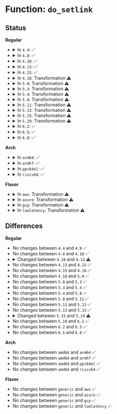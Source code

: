 # Function: <code>do_setlink</code>

## Status
<b>Regular</b>
<ul>
<li>
<details>
<summary>In <code>4.4</code>: ✅</summary>

```c
int do_setlink(const struct sk_buff *skb, struct net_device *dev, struct ifinfomsg *ifm, struct nlattr **tb, char *ifname, int status);
```

**Collision:** Unique Static

**Inline:** No

**Transformation:** False

**Instances:**

```
In net/core/rtnetlink.c (ffffffff8172ba50)
Location: net/core/rtnetlink.c:1679
Inline: False
Direct callers:
  - net/core/rtnetlink.c:rtnl_setlink
  - net/core/rtnetlink.c:rtnl_newlink
  - net/core/rtnetlink.c:rtnl_newlink
```
**Symbols:**

```
ffffffff8172ba50-ffffffff8172c5c8: do_setlink (STB_LOCAL)
```
</details>
</li>
<li>
<details>
<summary>In <code>4.8</code>: ✅</summary>

```c
int do_setlink(const struct sk_buff *skb, struct net_device *dev, struct ifinfomsg *ifm, struct nlattr **tb, char *ifname, int status);
```

**Collision:** Unique Static

**Inline:** No

**Transformation:** False

**Instances:**

```
In net/core/rtnetlink.c (ffffffff81795300)
Location: net/core/rtnetlink.c:1844
Inline: False
Direct callers:
  - net/core/rtnetlink.c:rtnl_newlink
  - net/core/rtnetlink.c:rtnl_newlink
  - net/core/rtnetlink.c:rtnl_setlink
```
**Symbols:**

```
ffffffff81795300-ffffffff81795fa7: do_setlink (STB_LOCAL)
```
</details>
</li>
<li>
<details>
<summary>In <code>4.10</code>: ✅</summary>

```c
int do_setlink(const struct sk_buff *skb, struct net_device *dev, struct ifinfomsg *ifm, struct nlattr **tb, char *ifname, int status);
```

**Collision:** Unique Static

**Inline:** No

**Transformation:** False

**Instances:**

```
In net/core/rtnetlink.c (ffffffff817c2b90)
Location: net/core/rtnetlink.c:1906
Inline: False
Direct callers:
  - net/core/rtnetlink.c:rtnl_newlink
  - net/core/rtnetlink.c:rtnl_newlink
  - net/core/rtnetlink.c:rtnl_setlink
```
**Symbols:**

```
ffffffff817c2b90-ffffffff817c38ae: do_setlink (STB_LOCAL)
```
</details>
</li>
<li>
<details>
<summary>In <code>4.13</code>: ✅</summary>

```c
int do_setlink(const struct sk_buff *skb, struct net_device *dev, struct ifinfomsg *ifm, struct netlink_ext_ack *extack, struct nlattr **tb, char *ifname, int status);
```

**Collision:** Unique Static

**Inline:** No

**Transformation:** False

**Instances:**

```
In net/core/rtnetlink.c (ffffffff817e1340)
Location: net/core/rtnetlink.c:1975
Inline: False
Direct callers:
  - net/core/rtnetlink.c:rtnl_newlink
  - net/core/rtnetlink.c:rtnl_newlink
  - net/core/rtnetlink.c:rtnl_setlink
```
**Symbols:**

```
ffffffff817e1340-ffffffff817e2199: do_setlink (STB_LOCAL)
```
</details>
</li>
<li>
<details>
<summary>In <code>4.15</code>: ✅</summary>

```c
int do_setlink(const struct sk_buff *skb, struct net_device *dev, struct ifinfomsg *ifm, struct netlink_ext_ack *extack, struct nlattr **tb, char *ifname, int status);
```

**Collision:** Unique Static

**Inline:** No

**Transformation:** False

**Instances:**

```
In net/core/rtnetlink.c (ffffffff8185be90)
Location: net/core/rtnetlink.c:2147
Inline: False
Direct callers:
  - net/core/rtnetlink.c:rtnl_newlink
  - net/core/rtnetlink.c:rtnl_newlink
  - net/core/rtnetlink.c:rtnl_setlink
```
**Symbols:**

```
ffffffff8185be90-ffffffff8185ccec: do_setlink (STB_LOCAL)
```
</details>
</li>
<li>
<details>
<summary>In <code>4.18</code>: Transformation ⚠️</summary>

```c
int do_setlink(const struct sk_buff *skb, struct net_device *dev, struct ifinfomsg *ifm, struct netlink_ext_ack *extack, struct nlattr **tb, char *ifname, int status);
```

**Collision:** Unique Static

**Inline:** No

**Transformation:** True

**Instances:**

```
In net/core/rtnetlink.c (0)
Location: net/core/rtnetlink.c:2261
Inline: False
Direct callers:
  - net/core/rtnetlink.c:rtnl_newlink
  - net/core/rtnetlink.c:rtnl_newlink
  - net/core/rtnetlink.c:rtnl_setlink
```
**Symbols:**

```
ffffffff818a7e00-ffffffff818a8c03: do_setlink (STB_LOCAL)
ffffffff818ad58a-ffffffff818ad5aa: do_setlink.cold.44 (STB_LOCAL)
```
</details>
</li>
<li>
<details>
<summary>In <code>5.0</code>: Transformation ⚠️</summary>

```c
int do_setlink(const struct sk_buff *skb, struct net_device *dev, struct ifinfomsg *ifm, struct netlink_ext_ack *extack, struct nlattr **tb, char *ifname, int status);
```

**Collision:** Unique Static

**Inline:** No

**Transformation:** True

**Instances:**

```
In net/core/rtnetlink.c (0)
Location: net/core/rtnetlink.c:2377
Inline: False
Direct callers:
  - net/core/rtnetlink.c:__rtnl_newlink
  - net/core/rtnetlink.c:__rtnl_newlink
  - net/core/rtnetlink.c:rtnl_setlink
```
**Symbols:**

```
ffffffff818cbf70-ffffffff818ccd9b: do_setlink (STB_LOCAL)
ffffffff818d17ea-ffffffff818d180a: do_setlink.cold.45 (STB_LOCAL)
```
</details>
</li>
<li>
<details>
<summary>In <code>5.3</code>: Transformation ⚠️</summary>

```c
int do_setlink(const struct sk_buff *skb, struct net_device *dev, struct ifinfomsg *ifm, struct netlink_ext_ack *extack, struct nlattr **tb, char *ifname, int status);
```

**Collision:** Unique Static

**Inline:** No

**Transformation:** True

**Instances:**

```
In net/core/rtnetlink.c (0)
Location: net/core/rtnetlink.c:2382
Inline: False
Direct callers:
  - net/core/rtnetlink.c:__rtnl_newlink
  - net/core/rtnetlink.c:__rtnl_newlink
  - net/core/rtnetlink.c:rtnl_setlink
```
**Symbols:**

```
ffffffff819190b0-ffffffff81919a23: do_setlink (STB_LOCAL)
ffffffff8191e781-ffffffff8191e7a3: do_setlink.cold (STB_LOCAL)
```
</details>
</li>
<li>
<details>
<summary>In <code>5.4</code>: Transformation ⚠️</summary>

```c
int do_setlink(const struct sk_buff *skb, struct net_device *dev, struct ifinfomsg *ifm, struct netlink_ext_ack *extack, struct nlattr **tb, char *ifname, int status);
```

**Collision:** Unique Static

**Inline:** No

**Transformation:** True

**Instances:**

```
In net/core/rtnetlink.c (0)
Location: net/core/rtnetlink.c:2404
Inline: False
Direct callers:
  - net/core/rtnetlink.c:__rtnl_newlink
  - net/core/rtnetlink.c:__rtnl_newlink
  - net/core/rtnetlink.c:rtnl_setlink
```
**Symbols:**

```
ffffffff8194b6d0-ffffffff8194c043: do_setlink (STB_LOCAL)
ffffffff81950ce8-ffffffff81950d0a: do_setlink.cold (STB_LOCAL)
```
</details>
</li>
<li>
<details>
<summary>In <code>5.8</code>: Transformation ⚠️</summary>

```c
int do_setlink(const struct sk_buff *skb, struct net_device *dev, struct ifinfomsg *ifm, struct netlink_ext_ack *extack, struct nlattr **tb, char *ifname, int status);
```

**Collision:** Unique Static

**Inline:** No

**Transformation:** True

**Instances:**

```
In net/core/rtnetlink.c (0)
Location: net/core/rtnetlink.c:2489
Inline: False
Direct callers:
  - net/core/rtnetlink.c:__rtnl_newlink
  - net/core/rtnetlink.c:__rtnl_newlink
  - net/core/rtnetlink.c:rtnl_setlink
```
**Symbols:**

```
ffffffff81a1c310-ffffffff81a1cdde: do_setlink (STB_LOCAL)
ffffffff81a21b80-ffffffff81a21ba2: do_setlink.cold (STB_LOCAL)
```
</details>
</li>
<li>
<details>
<summary>In <code>5.11</code>: Transformation ⚠️</summary>

```c
int do_setlink(const struct sk_buff *skb, struct net_device *dev, struct ifinfomsg *ifm, struct netlink_ext_ack *extack, struct nlattr **tb, char *ifname, int status);
```

**Collision:** Unique Static

**Inline:** No

**Transformation:** True

**Instances:**

```
In net/core/rtnetlink.c (0)
Location: net/core/rtnetlink.c:2593
Inline: False
Direct callers:
  - net/core/rtnetlink.c:__rtnl_newlink
  - net/core/rtnetlink.c:__rtnl_newlink
  - net/core/rtnetlink.c:rtnl_setlink
```
**Symbols:**

```
ffffffff81a1c6b0-ffffffff81a1d2d9: do_setlink (STB_LOCAL)
ffffffff81c316a5-ffffffff81c316c7: do_setlink.cold (STB_LOCAL)
```
</details>
</li>
<li>
<details>
<summary>In <code>5.13</code>: Transformation ⚠️</summary>

```c
int do_setlink(const struct sk_buff *skb, struct net_device *dev, struct ifinfomsg *ifm, struct netlink_ext_ack *extack, struct nlattr **tb, char *ifname, int status);
```

**Collision:** Unique Static

**Inline:** No

**Transformation:** True

**Instances:**

```
In net/core/rtnetlink.c (0)
Location: net/core/rtnetlink.c:2587
Inline: False
Direct callers:
  - net/core/rtnetlink.c:__rtnl_newlink
  - net/core/rtnetlink.c:__rtnl_newlink
  - net/core/rtnetlink.c:rtnl_setlink
```
**Symbols:**

```
ffffffff81a03460-ffffffff81a0409c: do_setlink (STB_LOCAL)
ffffffff81c239ae-ffffffff81c239d0: do_setlink.cold (STB_LOCAL)
```
</details>
</li>
<li>
<details>
<summary>In <code>5.15</code>: Transformation ⚠️</summary>

```c
int do_setlink(const struct sk_buff *skb, struct net_device *dev, struct ifinfomsg *ifm, struct netlink_ext_ack *extack, struct nlattr **tb, char *ifname, int status);
```

**Collision:** Unique Static

**Inline:** No

**Transformation:** True

**Instances:**

```
In net/core/rtnetlink.c (0)
Location: net/core/rtnetlink.c:2597
Inline: False
Direct callers:
  - net/core/rtnetlink.c:__rtnl_newlink
  - net/core/rtnetlink.c:__rtnl_newlink
  - net/core/rtnetlink.c:rtnl_setlink
```
**Symbols:**

```
ffffffff81ab5a40-ffffffff81ab6685: do_setlink (STB_LOCAL)
ffffffff81d36e12-ffffffff81d36e34: do_setlink.cold (STB_LOCAL)
```
</details>
</li>
<li>
<details>
<summary>In <code>5.19</code>: Transformation ⚠️</summary>

```c
int do_setlink(const struct sk_buff *skb, struct net_device *dev, struct ifinfomsg *ifm, struct netlink_ext_ack *extack, struct nlattr **tb, int status);
```

**Collision:** Unique Static

**Inline:** No

**Transformation:** True

**Instances:**

```
In net/core/rtnetlink.c (0)
Location: net/core/rtnetlink.c:2650
Inline: False
Direct callers:
  - net/core/rtnetlink.c:__rtnl_newlink
  - net/core/rtnetlink.c:__rtnl_newlink
  - net/core/rtnetlink.c:rtnl_setlink
```
**Symbols:**

```
ffffffff81c2f560-ffffffff81c30380: do_setlink (STB_LOCAL)
ffffffff81f03728-ffffffff81f03748: do_setlink.cold (STB_LOCAL)
```
</details>
</li>
<li>
<details>
<summary>In <code>6.2</code>: ✅</summary>

```c
int do_setlink(const struct sk_buff *skb, struct net_device *dev, struct ifinfomsg *ifm, struct netlink_ext_ack *extack, struct nlattr **tb, int status);
```

**Collision:** Unique Static

**Inline:** No

**Transformation:** False

**Instances:**

```
In net/core/rtnetlink.c (ffffffff81de2850)
Location: net/core/rtnetlink.c:2690
Inline: False
Direct callers:
  - net/core/rtnetlink.c:__rtnl_newlink
  - net/core/rtnetlink.c:__rtnl_newlink
  - net/core/rtnetlink.c:rtnl_setlink
```
**Symbols:**

```
ffffffff81de2850-ffffffff81de3688: do_setlink (STB_LOCAL)
```
</details>
</li>
<li>
<details>
<summary>In <code>6.5</code>: ✅</summary>

```c
int do_setlink(const struct sk_buff *skb, struct net_device *dev, struct ifinfomsg *ifm, struct netlink_ext_ack *extack, struct nlattr **tb, int status);
```

**Collision:** Unique Static

**Inline:** No

**Transformation:** False

**Instances:**

```
In net/core/rtnetlink.c (ffffffff81e53d20)
Location: net/core/rtnetlink.c:2748
Inline: False
Direct callers:
  - net/core/rtnetlink.c:__rtnl_newlink
  - net/core/rtnetlink.c:__rtnl_newlink
  - net/core/rtnetlink.c:rtnl_setlink
```
**Symbols:**

```
ffffffff81e53d20-ffffffff81e54b75: do_setlink (STB_LOCAL)
```
</details>
</li>
<li>
<details>
<summary>In <code>6.8</code>: ✅</summary>

```c
int do_setlink(const struct sk_buff *skb, struct net_device *dev, struct ifinfomsg *ifm, struct netlink_ext_ack *extack, struct nlattr **tb, int status);
```

**Collision:** Unique Static

**Inline:** No

**Transformation:** False

**Instances:**

```
In net/core/rtnetlink.c (ffffffff81f13080)
Location: net/core/rtnetlink.c:2780
Inline: False
Direct callers:
  - net/core/rtnetlink.c:__rtnl_newlink
  - net/core/rtnetlink.c:__rtnl_newlink
  - net/core/rtnetlink.c:rtnl_setlink
```
**Symbols:**

```
ffffffff81f13080-ffffffff81f13eee: do_setlink (STB_LOCAL)
```
</details>
</li>
</ul>
<b>Arch</b>
<ul>
<li>
<details>
<summary>In <code>arm64</code>: ✅</summary>

```c
int do_setlink(const struct sk_buff *skb, struct net_device *dev, struct ifinfomsg *ifm, struct netlink_ext_ack *extack, struct nlattr **tb, char *ifname, int status);
```

**Collision:** Unique Static

**Inline:** No

**Transformation:** False

**Instances:**

```
In net/core/rtnetlink.c (ffff800010becc58)
Location: net/core/rtnetlink.c:2404
Inline: False
Direct callers:
  - net/core/rtnetlink.c:__rtnl_newlink
  - net/core/rtnetlink.c:__rtnl_newlink
  - net/core/rtnetlink.c:rtnl_setlink
```
**Symbols:**

```
ffff800010becc58-ffff800010bed520: do_setlink (STB_LOCAL)
```
</details>
</li>
<li>
<details>
<summary>In <code>armhf</code>: ✅</summary>

```c
int do_setlink(const struct sk_buff *skb, struct net_device *dev, struct ifinfomsg *ifm, struct netlink_ext_ack *extack, struct nlattr **tb, char *ifname, int status);
```

**Collision:** Unique Static

**Inline:** No

**Transformation:** False

**Instances:**

```
In net/core/rtnetlink.c (c0d05190)
Location: net/core/rtnetlink.c:2404
Inline: False
Direct callers:
  - net/core/rtnetlink.c:__rtnl_newlink
  - net/core/rtnetlink.c:__rtnl_newlink
  - net/core/rtnetlink.c:rtnl_setlink
```
**Symbols:**

```
c0d05190-c0d05a94: do_setlink (STB_LOCAL)
```
</details>
</li>
<li>
<details>
<summary>In <code>ppc64el</code>: ✅</summary>

```c
int do_setlink(const struct sk_buff *skb, struct net_device *dev, struct ifinfomsg *ifm, struct netlink_ext_ack *extack, struct nlattr **tb, char *ifname, int status);
```

**Collision:** Unique Static

**Inline:** No

**Transformation:** False

**Instances:**

```
In net/core/rtnetlink.c (c000000000cd0ce0)
Location: net/core/rtnetlink.c:2404
Inline: False
Direct callers:
  - net/core/rtnetlink.c:__rtnl_newlink
  - net/core/rtnetlink.c:__rtnl_newlink
  - net/core/rtnetlink.c:rtnl_setlink
```
**Symbols:**

```
c000000000cd0ce0-c000000000cd171c: do_setlink (STB_LOCAL)
```
</details>
</li>
<li>
<details>
<summary>In <code>riscv64</code>: ✅</summary>

```c
int do_setlink(const struct sk_buff *skb, struct net_device *dev, struct ifinfomsg *ifm, struct netlink_ext_ack *extack, struct nlattr **tb, char *ifname, int status);
```

**Collision:** Unique Static

**Inline:** No

**Transformation:** False

**Instances:**

```
In net/core/rtnetlink.c (ffffffe00076f2fc)
Location: net/core/rtnetlink.c:2404
Inline: False
Direct callers:
  - net/core/rtnetlink.c:__rtnl_newlink
  - net/core/rtnetlink.c:__rtnl_newlink
  - net/core/rtnetlink.c:rtnl_setlink
```
**Symbols:**

```
ffffffe00076f2fc-ffffffe00076f9de: do_setlink (STB_LOCAL)
```
</details>
</li>
</ul>
<b>Flavor</b>
<ul>
<li>
<details>
<summary>In <code>aws</code>: Transformation ⚠️</summary>

```c
int do_setlink(const struct sk_buff *skb, struct net_device *dev, struct ifinfomsg *ifm, struct netlink_ext_ack *extack, struct nlattr **tb, char *ifname, int status);
```

**Collision:** Unique Static

**Inline:** No

**Transformation:** True

**Instances:**

```
In net/core/rtnetlink.c (0)
Location: net/core/rtnetlink.c:2404
Inline: False
Direct callers:
  - net/core/rtnetlink.c:__rtnl_newlink
  - net/core/rtnetlink.c:__rtnl_newlink
  - net/core/rtnetlink.c:rtnl_setlink
```
**Symbols:**

```
ffffffff818eb6a0-ffffffff818ec013: do_setlink (STB_LOCAL)
ffffffff818f0cb8-ffffffff818f0cda: do_setlink.cold (STB_LOCAL)
```
</details>
</li>
<li>
<details>
<summary>In <code>azure</code>: Transformation ⚠️</summary>

```c
int do_setlink(const struct sk_buff *skb, struct net_device *dev, struct ifinfomsg *ifm, struct netlink_ext_ack *extack, struct nlattr **tb, char *ifname, int status);
```

**Collision:** Unique Static

**Inline:** No

**Transformation:** True

**Instances:**

```
In net/core/rtnetlink.c (0)
Location: net/core/rtnetlink.c:2404
Inline: False
Direct callers:
  - net/core/rtnetlink.c:__rtnl_newlink
  - net/core/rtnetlink.c:__rtnl_newlink
  - net/core/rtnetlink.c:rtnl_setlink
```
**Symbols:**

```
ffffffff818a54e0-ffffffff818a5e53: do_setlink (STB_LOCAL)
ffffffff818aaaf8-ffffffff818aab1a: do_setlink.cold (STB_LOCAL)
```
</details>
</li>
<li>
<details>
<summary>In <code>gcp</code>: Transformation ⚠️</summary>

```c
int do_setlink(const struct sk_buff *skb, struct net_device *dev, struct ifinfomsg *ifm, struct netlink_ext_ack *extack, struct nlattr **tb, char *ifname, int status);
```

**Collision:** Unique Static

**Inline:** No

**Transformation:** True

**Instances:**

```
In net/core/rtnetlink.c (0)
Location: net/core/rtnetlink.c:2404
Inline: False
Direct callers:
  - net/core/rtnetlink.c:__rtnl_newlink
  - net/core/rtnetlink.c:__rtnl_newlink
  - net/core/rtnetlink.c:rtnl_setlink
```
**Symbols:**

```
ffffffff8193c6d0-ffffffff8193d043: do_setlink (STB_LOCAL)
ffffffff81941ce8-ffffffff81941d0a: do_setlink.cold (STB_LOCAL)
```
</details>
</li>
<li>
<details>
<summary>In <code>lowlatency</code>: Transformation ⚠️</summary>

```c
int do_setlink(const struct sk_buff *skb, struct net_device *dev, struct ifinfomsg *ifm, struct netlink_ext_ack *extack, struct nlattr **tb, char *ifname, int status);
```

**Collision:** Unique Static

**Inline:** No

**Transformation:** True

**Instances:**

```
In net/core/rtnetlink.c (0)
Location: net/core/rtnetlink.c:2404
Inline: False
Direct callers:
  - net/core/rtnetlink.c:__rtnl_newlink
  - net/core/rtnetlink.c:__rtnl_newlink
  - net/core/rtnetlink.c:rtnl_setlink
```
**Symbols:**

```
ffffffff8195df40-ffffffff8195e8d4: do_setlink (STB_LOCAL)
ffffffff819635e8-ffffffff8196360a: do_setlink.cold (STB_LOCAL)
```
</details>
</li>
</ul>

## Differences
<b>Regular</b>
<ul>
<li>
No changes between <code>4.4</code> and <code>4.8</code> ✅
</li>
<li>
No changes between <code>4.8</code> and <code>4.10</code> ✅
</li>
<li>
<details>
<summary>Changed between <code>4.10</code> and <code>4.13</code> ⚠️</summary>
<ul>
<li>
<b>Param added. </b>
<code>struct netlink_ext_ack *extack</code>
</li>
<li>
<b>Param reordered. </b>
<code>skb, dev, ifm, tb, ifname, status</code> ➡️ <code>skb, dev, ifm, extack, tb, ifname, status</code>
</li>
</ul>
</details>
</li>
<li>
No changes between <code>4.13</code> and <code>4.15</code> ✅
</li>
<li>
No changes between <code>4.15</code> and <code>4.18</code> ✅
</li>
<li>
No changes between <code>4.18</code> and <code>5.0</code> ✅
</li>
<li>
No changes between <code>5.0</code> and <code>5.3</code> ✅
</li>
<li>
No changes between <code>5.3</code> and <code>5.4</code> ✅
</li>
<li>
No changes between <code>5.4</code> and <code>5.8</code> ✅
</li>
<li>
No changes between <code>5.8</code> and <code>5.11</code> ✅
</li>
<li>
No changes between <code>5.11</code> and <code>5.13</code> ✅
</li>
<li>
No changes between <code>5.13</code> and <code>5.15</code> ✅
</li>
<li>
<details>
<summary>Changed between <code>5.15</code> and <code>5.19</code> ⚠️</summary>
<ul>
<li>
<b>Param removed. </b>
<code>char *ifname</code>
</li>
<li>
<b>Param reordered. </b>
<code>skb, dev, ifm, extack, tb, ifname, status</code> ➡️ <code>skb, dev, ifm, extack, tb, status</code>
</li>
</ul>
</details>
</li>
<li>
No changes between <code>5.19</code> and <code>6.2</code> ✅
</li>
<li>
No changes between <code>6.2</code> and <code>6.5</code> ✅
</li>
<li>
No changes between <code>6.5</code> and <code>6.8</code> ✅
</li>
</ul>
<b>Arch</b>
<ul>
<li>
No changes between <code>amd64</code> and <code>arm64</code> ✅
</li>
<li>
No changes between <code>amd64</code> and <code>armhf</code> ✅
</li>
<li>
No changes between <code>amd64</code> and <code>ppc64el</code> ✅
</li>
<li>
No changes between <code>amd64</code> and <code>riscv64</code> ✅
</li>
</ul>
<b>Flavor</b>
<ul>
<li>
No changes between <code>generic</code> and <code>aws</code> ✅
</li>
<li>
No changes between <code>generic</code> and <code>azure</code> ✅
</li>
<li>
No changes between <code>generic</code> and <code>gcp</code> ✅
</li>
<li>
No changes between <code>generic</code> and <code>lowlatency</code> ✅
</li>
</ul>
